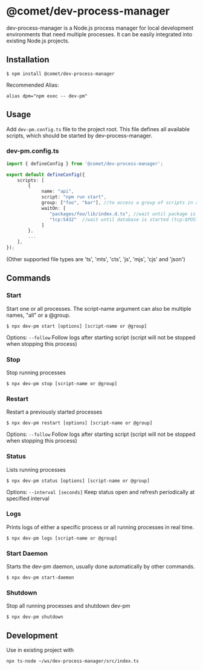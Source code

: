 # @comet/dev-process-manager

dev-process-manager is a Node.js process manager for local development environments that need multiple processes. It can be easily integrated into existing Node.js projects.

## Installation

```console
$ npm install @comet/dev-process-manager
```

Recommended Alias:
```console
alias dpm="npm exec -- dev-pm"
```


## Usage

Add `dev-pm.config.ts` file to the project root.
This file defines all available scripts, which should be started by dev-process-manager.

### dev-pm.config.ts

```typescript
import { defineConfig } from '@comet/dev-process-manager';

export default defineConfig({
    scripts: [
        {
             name: "api",
             script: "npm run start",
             group: ["foo", "bar"], //to access a group of scripts in all commands using @groupname
             waitOn: [
                "packages/foo/lib/index.d.ts", //wait until package is built
                "tcp:5432"  //wait until database is started (tcp:$POSTGRESQL_PORT is also supported)
             ]
        },
        ...
    ],
});

```

(Other supported file types are 'ts', 'mts', 'cts', 'js', 'mjs', 'cjs' and 'json')

## Commands

### Start

Start one or all processes. The script-name argument can also be multiple names, "all" or a @group.

```console
$ npx dev-pm start [options] [script-name or @group]
```

Options:
`--follow` Follow logs after starting script (script will not be stopped when stopping this process)

### Stop

Stop running processes

```console
$ npx dev-pm stop [script-name or @group]
```

### Restart

Restart a previously started processes

```console
$ npx dev-pm restart [options] [script-name or @group]
```

Options:
`--follow` Follow logs after starting script (script will not be stopped when stopping this process)

### Status

Lists running processes

```console
$ npx dev-pm status [options] [script-name or @group]
```

Options:
`--interval [seconds]` Keep status open and refresh periodically at specified interval

### Logs

Prints logs of either a specific process or all running processes in real time.

```console
$ npx dev-pm logs [script-name or @group]
```

### Start Daemon

Starts the dev-pm daemon, usually done automatically by other commands.

```console
$ npx dev-pm start-daemon
```

### Shutdown

Stop all running processes and shutdown dev-pm

```console
$ npx dev-pm shutdown
```

## Development

Use in existing project with

```
npx ts-node ~/ws/dev-process-manager/src/index.ts
```
